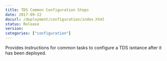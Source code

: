 ```yaml
---
title: TDS Common Configuration Steps
date: 2017-09-22
docurl: /deployment/configuration/index.html
status: Release
version:
categories: ["configuration"]
---
```

Provides instructions for common tasks to configure a TDS isntance after it has been deployed.
